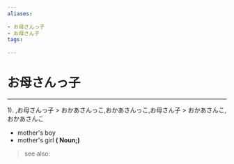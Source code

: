 ```yaml
---
aliases:
    
- お母さんっ子
- お母さん子
tags:
    
---
```


# お母さんっ子
---
1).
,お母さんっ子 > おかあさんっこ,おかあさんっこ,お母さん子 > おかあさんこ,おかあさんこ

- mother's boy
- mother's girl
**( Noun;)**
> see also: 
            